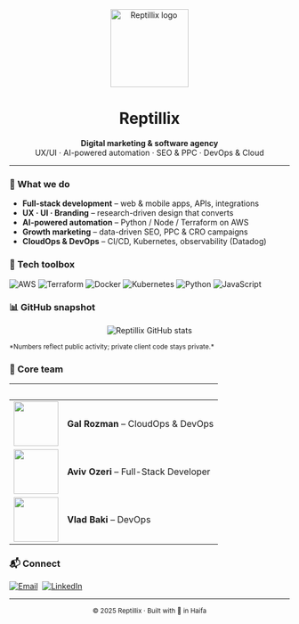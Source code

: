 <!-- .github/README.md — Reptillix organization profile -->

<div align="center">
  <!-- 👉 Replace the logo path with the raw URL of your SVG/PNG -->
  <img src="https://raw.githubusercontent.com/reptillix/.github/main/assets/reptillix-logo.svg"
       width="140" alt="Reptillix logo"/>
  <h1>Reptillix</h1>
  <strong>Digital marketing &amp; software agency</strong><br/>
  UX/UI · AI-powered automation · SEO &amp; PPC · DevOps &amp; Cloud
</div>

---

### 🚀 What we do
- **Full-stack development** – web & mobile apps, APIs, integrations  
- **UX · UI · Branding** – research-driven design that converts  
- **AI-powered automation** – Python / Node / Terraform on AWS  
- **Growth marketing** – data-driven SEO, PPC & CRO campaigns  
- **CloudOps & DevOps** – CI/CD, Kubernetes, observability (Datadog)

### 🧰 Tech toolbox
![AWS](https://img.shields.io/badge/AWS-232F3E?style=for-the-badge&logo=amazonaws&logoColor=white)
![Terraform](https://img.shields.io/badge/Terraform-7B42BC?style=for-the-badge&logo=terraform&logoColor=white)
![Docker](https://img.shields.io/badge/Docker-2496ED?style=for-the-badge&logo=docker&logoColor=white)
![Kubernetes](https://img.shields.io/badge/Kubernetes-326CE5?style=for-the-badge&logo=kubernetes&logoColor=white)
![Python](https://img.shields.io/badge/Python-3776AB?style=for-the-badge&logo=python&logoColor=white)
![JavaScript](https://img.shields.io/badge/JavaScript-F7DF1E?style=for-the-badge&logo=javascript&logoColor=black)

### 📊 GitHub snapshot
<p align="center">
  <!-- Stats work on a *user*; keeping reptillix-admin for now -->
  <img src="https://grs-reptillix.vercel.app/api?username=reptillix-admin&show_icons=true&theme=radical&include_all_commits=true&count_private=true"
  alt="Reptillix GitHub stats" />
</p>
<sub>*Numbers reflect public activity; private client code stays private.*</sub>

### 👥 Core team
| &nbsp; | &nbsp; |
| :-: | :- |
| <img src="https://github.com/ThePinkPanther96.png?size=100" width="80"/> | **Gal Rozman** – CloudOps & DevOps |
| <img src="https://github.com/aviv0zeriRPTX.png?size=100" width="80"/> | **Aviv Ozeri** – Full-Stack Developer |
| <img src="https://github.com/vpbaki.png?size=100" width="80"/> | **Vlad Baki** – DevOps |

### 📬 Connect
<a href="mailto:marketing@reptillix.com"><img src="https://img.icons8.com/color/28/gmail-new.png" alt="Email"></a>&nbsp;
<a href="https://www.linkedin.com/company/reptillix"><img src="https://img.icons8.com/color/28/linkedin.png" alt="LinkedIn"></a>

---

<div align="center">
  <sub>© 2025 Reptillix · Built with 💚 in Haifa</sub>
</div>

